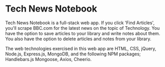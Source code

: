 # Tech News Notebook  

Tech News Notebook is a full-stack web app. If you click 'Find Articles', you'll scrape BBC.com for the latest news on the topic of Technology. You have the option to save articles to your library and write notes about them. You also have the option to delete articles and notes from your library.  

The web technologies exercised in this web app are HTML, CSS, jQuery, Node.js, Express.js, MongoDB, and the following NPM packages; Handlebars.js Mongoose, Axios, Cheerio.
